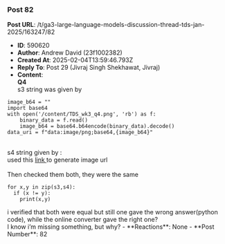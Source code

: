 ### Post 82
**Post URL**: /t/ga3-large-language-models-discussion-thread-tds-jan-2025/163247/82
- **ID**: 590620
- **Author**: Andrew David (23f1002382)
- **Created At**: 2025-02-04T13:59:46.793Z
- **Reply To**: Post 29 (Jivraj Singh Shekhawat, Jivraj)
- **Content**:  
  <strong>Q4</strong><br>
s3 string was given by
<pre data-code-wrap="python"><code class="lang-python">image_b64 = ""
import base64
with open('/content/TDS_wk3_q4.png', 'rb') as f:
    binary_data = f.read()
    image_b64 = base64.b64encode(binary_data).decode()
data_uri = f"data:image/png;base64,{image_b64}"
</code></pre>
<br>
s4 string given by : <br>
used this <a href="https://www.base64-image.de/" rel="noopener nofollow ugc">link </a>  to generate image url<br>
<br> Then checked them both, they were the same
<pre data-code-wrap="python"><code class="lang-python">for x,y in zip(s3,s4):
  if (x != y):
    print(x,y)
</code></pre>
i verified that both were equal but still one gave the wrong answer(python code), while the online converter gave the right one?<br>
I know i’m missing something, but why?
- **Reactions**: None
- **Post Number**: 82

